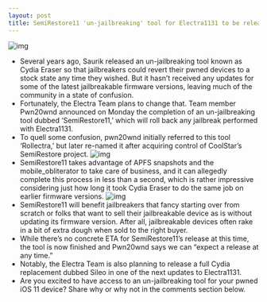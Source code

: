 ```yaml
---
layout: post
title: SemiRestore11 'un-jailbreaking' tool for Electra1131 to be released "at any time"
---
```

![img](http://media.idownloadblog.com/wp-content/uploads/2018/06/Electra-iOS-1131.png)
* Several years ago, Saurik released an un-jailbreaking tool known as Cydia Eraser so that jailbreakers could revert their pwned devices to a stock state any time they wished. But it hasn’t received any updates for some of the latest jailbreakable firmware versions, leaving much of the community in a state of confusion.
* Fortunately, the Electra Team plans to change that. Team member Pwn20wnd announced on Monday the completion of an un-jailbreaking tool dubbed ‘SemiRestore11,’ which will roll back any jailbreak performed with Electra1131.
* To quell some confusion, pwn20wnd initially referred to this tool ‘Rollectra,’ but later re-named it after acquiring control of CoolStar’s SemiRestore project.
![img](http://media.idownloadblog.com/wp-content/uploads/2018/07/Screen-Shot-2018-07-16-at-2.24.27-PM.png)
* SemiRestore11 takes advantage of APFS snapshots and the mobile_obliterator to take care of business, and it can allegedly complete this process in less than a second, which is rather impressive considering just how long it took Cydia Eraser to do the same job on earlier firmware versions.
![img](http://media.idownloadblog.com/wp-content/uploads/2018/07/pwn20wnd-semirestore11.jpg)
* SemiRestore11 will benefit jailbreakers that fancy starting over from scratch or folks that want to sell their jailbreakable device as is without updating its firmware version. After all, jailbreakable devices often rake in a bit of extra dough when sold to the right buyer.
* While there’s no concrete ETA for SemiRestore11’s release at this time, the tool is now finished and Pwn20wnd says we can “expect a release at any time.”
* Notably, the Electra Team is also planning to release a full Cydia replacement dubbed Sileo in one of the next updates to Electra1131.
* Are you excited to have access to an un-jailbreaking tool for your pwned iOS 11 device? Share why or why not in the comments section below.


